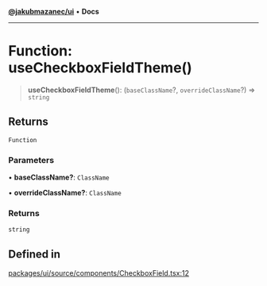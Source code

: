 [**@jakubmazanec/ui**](../README.md) • **Docs**

---

# Function: useCheckboxFieldTheme()

> **useCheckboxFieldTheme**(): (`baseClassName`?, `overrideClassName`?) => `string`

## Returns

`Function`

### Parameters

• **baseClassName?**: `ClassName`

• **overrideClassName?**: `ClassName`

### Returns

`string`

## Defined in

[packages/ui/source/components/CheckboxField.tsx:12](https://github.com/jakubmazanec/tools/blob/eb8c22844f0a0aa0874efeab93afc2bd96c269e6/packages/ui/source/components/CheckboxField.tsx#L12)
